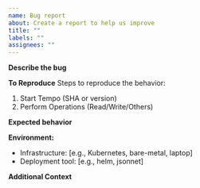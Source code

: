 ```yaml
---
name: Bug report
about: Create a report to help us improve
title: ""
labels: ""
assignees: ""
---
```


**Describe the bug**

<!-- A clear and concise description of what the bug is.-->

**To Reproduce**
Steps to reproduce the behavior:

1. Start Tempo (SHA or version)
2. Perform Operations (Read/Write/Others)

**Expected behavior**

<!-- A clear and concise description of what you expected to happen. -->

**Environment:**

- Infrastructure: [e.g., Kubernetes, bare-metal, laptop]
- Deployment tool: [e.g., helm, jsonnet]

**Additional Context**

<!--  Additional relevant info which can help us debug this issue easily like Logs, Configuration etc. -->
